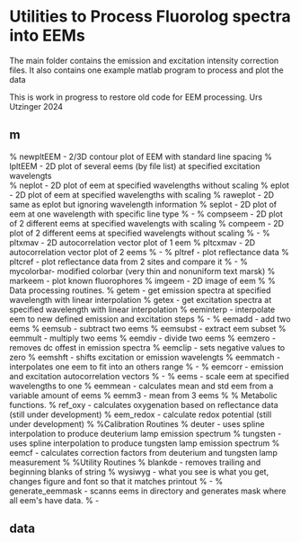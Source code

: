 # Utilities to Process Fluorolog spectra into EEMs

The main folder contains the emission and excitation intensity correction files.
It also contains one example matlab program to process and plot the data

This is work in progress to restore old code for EEM processing.
Urs Utzinger 2024

## m

%   newpltEEM - 2/3D contour plot of EEM with standard line spacing 
%   lpltEEM   - 2D plot of several eems (by file list) at specified excitation wavelengts  
%   neplot    - 2D plot of eem at specified wavelengths without scaling 
%   eplot     - 2D plot of eem at specified wavelengths with scaling
%   raweplot  - 2D same as eplot but ignoring wavelength information
%   seplot    - 2D plot of eem at one wavelength with specific line type
%   -
%   compseem  - 2D plot of 2 different eems at specified wavelengts with scaling
%   compeem   - 2D plot of 2 different eems at specified wavelengts without scaling
%   -
%   pltxmav   - 2D autocorrelation vector plot of 1 eem
%   pltcxmav  - 2D autocorrelation vector plot of 2 eems
%   -
%   pltref    - plot reflectance data
%   pltcref   - plot reflectance data from 2 sites and compare it
%   -
%   mycolorbar- modified colorbar (very thin and nonuniform text marsk)
%   markeem   - plot known fluorophores
%   imgeem    - 2D image of eem 
%
% Data processing routines.
%   getem     - get emission spectra at specified wavelength with linear interpolation
%   getex     - get excitation spectra at specified wavelength with linear interpolation
%   eeminterp - interpolate eem to new defined emission and excitation steps
%   -
%   eemadd    - add two eems
%   eemsub    - subtract two eems
%   eemsubst  - extract eem subset
%   eemmult   - multiply two eems
%   eemdiv    - divide two eems
%   eemzero   - removes dc offest in emission spectra
%   eemclip   - sets negative values to zero
%   eemshft   - shifts excitation or emission wavelengts
%   eemmatch  - interpolates one eem to fit into an others range
%   -
%   eemcorr   - emission and excitation autocorrelation vectors
%   -
%   eems      - scale eem at specified wavelengths to one
%   eemmean   - calculates mean and std eem from a variable amount of eems
%   eemm3     - mean from 3 eems
%
% Metabolic functions.
%   ref_oxy   - calculates oxygenation based on reflectance data (still under development)
%   eem_redox - calculate redox potential (still under development)
%
%Calibration Routines
%   deuter    - uses spline interpolation to produce deuterium lamp emission spectrum
%   tungsten  - uses spline interpolation to produce tungsten lamp emission spectrum
%   eemcf     - calculates correction factors from deuterium and tungsten lamp measurement
%
%Utility Routines
%   blankde    - removes trailing and beginning blanks of string
%   wysiwyg    - what you see is what you get, changes figure and font so that it matches printout
%   -
%   generate_eemmask - scanns eems in directory and generates mask where all eem's have data.
%   -

## data

